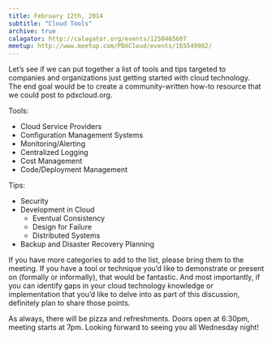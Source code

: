 ```yaml
---
title: February 12th, 2014
subtitle: "Cloud Tools"
archive: true
calagator: http://calagator.org/events/1250465607
meetup: http://www.meetup.com/PDXCloud/events/165549982/
---
```


Let’s see if we can put together a list of tools and tips targeted to companies and organizations just getting started with cloud technology. The end goal would be to create a community-written how-to resource that we could post to pdxcloud.org.

Tools:

* Cloud Service Providers
* Configuration Management Systems
* Monitoring/Alerting
* Centralized Logging
* Cost Management
* Code/Deployment Management

Tips:

* Security
* Development in Cloud
  * Eventual Consistency
  * Design for Failure
  * Distributed Systems
* Backup and Disaster Recovery Planning

If you have more categories to add to the list, please bring them to the meeting. If you have a tool or technique you’d like to demonstrate or present on (formally or informally), that would be fantastic. And most importantly, if you can identify gaps in your cloud technology knowledge or implementation that you’d like to delve into as part of this discussion, definitely plan to share those points.

As always, there will be pizza and refreshments. Doors open at 6:30pm, meeting starts at 7pm. Looking forward to seeing you all Wednesday night!
